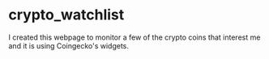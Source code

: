 # crypto_watchlist
I created this webpage to monitor a few of the crypto coins that interest me and it is using Coingecko's widgets.
